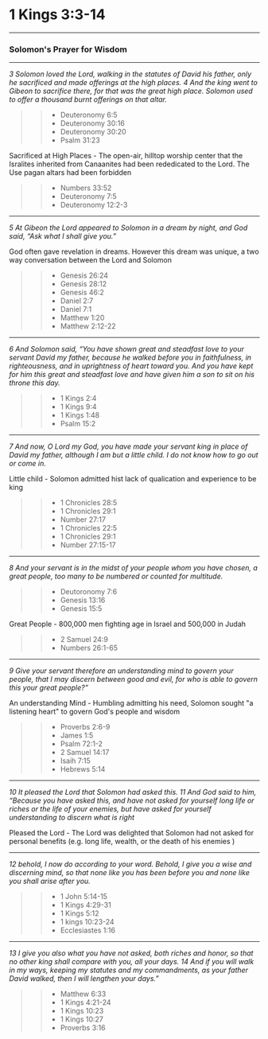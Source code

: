 
# 1 Kings 3:3-14 # 


***

### **Solomon's Prayer for Wisdom**

***

*3 Solomon loved the Lord, walking in the statutes of David his father, only he sacrificed and made offerings at the high places. 4 And the king went to Gibeon to sacrifice there, for that was the great high place. Solomon used to offer a thousand burnt offerings on that altar.*

>> - Deuteronomy 6:5
>> - Deuteronomy 30:16
>> - Deuteronomy 30:20
>> - Psalm 31:23

Sacrificed at High Places - The open-air, hilltop worship center that the Isralites inherited from Canaanites had been rededicated to the Lord. The Use pagan altars had been forbidden

>> - Numbers 33:52
>> - Deuteronomy 7:5
>> - Deuteronomy 12:2-3


***


*5 At Gibeon the Lord appeared to Solomon in a dream by night, and God said, “Ask what I shall give you.”*
 
God often gave revelation in dreams. However this dream was unique, a two way conversation between the Lord and Solomon

>> - Genesis 26:24
>> - Genesis 28:12
>> - Genesis 46:2
>> - Daniel 2:7
>> - Daniel 7:1
>> - Matthew 1:20
>> - Matthew 2:12-22

***
*6 And Solomon said, “You have shown great and steadfast love to your servant David my father, because he walked before you in faithfulness, in righteousness, and in uprightness of heart toward you. And you have kept for him this great and steadfast love and have given him a son to sit on his throne this day.*
 

>> - 1 Kings 2:4
>> - 1 Kings 9:4
>> - 1 Kings 1:48
>> - Psalm 15:2

***
*7 And now, O Lord my God, you have made your servant king in place of David my father, although I am but a little child. I do not know how to go out or come in.*

Little child - Solomon admitted hist lack of qualication and experience to be king

>> - 1 Chronicles 28:5
>> - 1 Chronicles 29:1
>> - Number 27:17
>> - 1 Chronicles 22:5
>> - 1 Chronicles 29:1
>> - Number 27:15-17


***
*8 And your servant is in the midst of your people whom you have chosen, a great people, too many to be numbered or counted for multitude.*
 
>> - Deutoronomy 7:6
>> - Genesis 13:16
>> - Genesis 15:5

Great People - 800,000 men fighting age in Israel and 500,000 in Judah 
>> - 2 Samuel 24:9
>> - Numbers 26:1-65

***
*9 Give your servant therefore an understanding mind to govern your people, that I may discern between good and evil, for who is able to govern this your great people?”*

An understanding Mind - Humbling admitting his need, Solomon sought "a listening heart" to govern God's people and wisdom 

>> - Proverbs 2:6-9
>> - James 1:5
>> - Psalm 72:1-2
>> - 2 Samuel 14:17
>> - Isaih 7:15
>> - Hebrews 5:14

***
*10 It pleased the Lord that Solomon had asked this. 11 And God said to him, “Because you have asked this, and have not asked for yourself long life or riches or the life of your enemies, but have asked for yourself understanding to discern what is right* 

Pleased the Lord - The Lord was delighted that Solomon had not asked for personal benefits (e.g. long life, wealth, or the death of his enemies )

***
*12 behold, I now do according to your word. Behold, I give you a wise and discerning mind, so that none like you has been before you and none like you shall arise after you.* 

>> - 1 John 5:14-15
>> - 1 Kings 4:29-31
>> - 1 Kings 5:12
>> - 1 kings 10:23-24
>> - Ecclesiastes 1:16

***
*13 I give you also what you have not asked, both riches and honor, so that no other king shall compare with you, all your days. 14 And if you will walk in my ways, keeping my statutes and my commandments, as your father David walked, then I will lengthen your days.”*

>> - Matthew 6:33
>> - 1 Kings 4:21-24
>> - 1 Kings 10:23
>> - 1 Kings 10:27
>> - Proverbs 3:16